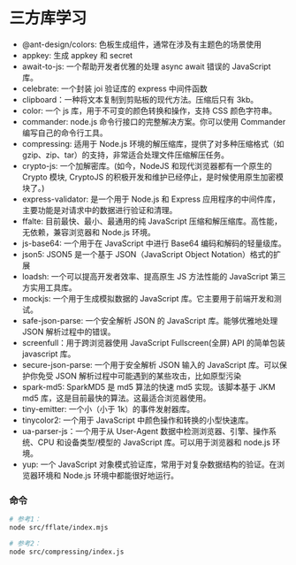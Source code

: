 # 三方库学习

- @ant-design/colors: 色板生成组件，通常在涉及有主题色的场景使用
- appkey: 生成 appkey 和 secret
- await-to-js: 一个帮助开发者优雅的处理 async await 错误的 JavaScript 库。
- celebrate: 一个封装 joi 验证库的 express 中间件函数
- clipboard：一种将文本复制到剪贴板的现代方法。压缩后只有 3kb。
- color: 一个 js 库，用于不可变的颜色转换和操作，支持 CSS 颜色字符串。
- commander: node.js 命令行接口的完整解决方案。你可以使用 Commander 编写自己的命令行工具。
- compressing: 适用于 Node.js 环境的解压缩库，提供了对多种压缩格式（如 gzip、zip、tar）的支持，非常适合处理文件压缩解压任务。
- crypto-js: 一个加解密库。(如今，NodeJS 和现代浏览器都有一个原生的 Crypto 模块, CryptoJS 的积极开发和维护已经停止，是时候使用原生加密模块了。)
- express-validator: 是一个用于 Node.js 和 Express 应用程序的中间件库，主要功能是对请求中的数据进行验证和清理。
- ffalte: 目前最快、最小、最通用的纯 JavaScript 压缩和解压缩库。高性能，无依赖，兼容浏览器和 Node.js 环境。
- js-base64: 一个用于在 JavaScript 中进行 Base64 编码和解码的轻量级库。
- json5: JSON5 是一个基于 JSON（JavaScript Object Notation）格式的扩展
- loadsh: 一个可以提高开发者效率、提高原生 JS 方法性能的 JavaScript 第三方实用工具库。
- mockjs: 一个用于生成模拟数据的 JavaScript 库。它主要用于前端开发和测试。
- safe-json-parse: 一个安全解析 JSON 的 JavaScript 库。能够优雅地处理 JSON 解析过程中的错误。
- screenfull：用于跨浏览器使用 JavaScript Fullscreen(全屏) API 的简单包装 javascript 库。
- secure-json-parse: 一个用于安全解析 JSON 输入的 JavaScript 库。可以保护你免受 JSON 解析过程中可能遇到的某些攻击，比如原型污染
- spark-md5: SparkMD5 是 md5 算法的快速 md5 实现。该脚本基于 JKM md5 库，这是目前最快的算法。这最适合浏览器使用。
- tiny-emitter: 一个小（小于 1k）的事件发射器库。
- tinycolor2: 一个用于 JavaScript 中颜色操作和转换的小型快速库。
- ua-parser-js：一个用于从 User-Agent 数据中检测浏览器、引擎、操作系统、CPU 和设备类型/模型的 JavaScript 库。可以用于浏览器和 node.js 环境。
- yup: 一个 JavaScript 对象模式验证库，常用于对复杂数据结构的验证。在浏览器环境和 Node.js 环境中都能很好地运行。

### 命令

```sh
# 参考1：
node src/fflate/index.mjs

# 参考2：
node src/compressing/index.js

```
